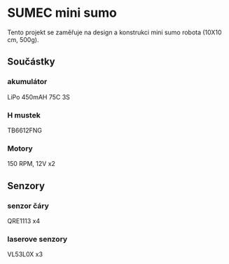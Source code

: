 # SUMEC mini sumo
Tento projekt se zaměřuje na design a konstrukci mini sumo robota (10X10 cm, 500g).

## Součástky
### akumulátor 
LiPo 450mAH 75C 3S
### H mustek
TB6612FNG
### Motory
150 RPM, 12V x2

## Senzory
### senzor čáry
QRE1113 x4
### laserove senzory
VL53L0X x3
